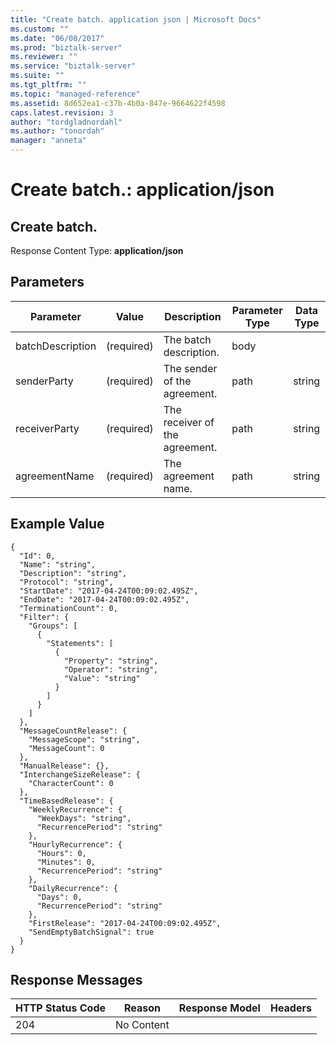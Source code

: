 ```yaml
---
title: "Create batch. application json | Microsoft Docs"
ms.custom: ""
ms.date: "06/08/2017"
ms.prod: "biztalk-server"
ms.reviewer: ""
ms.service: "biztalk-server"
ms.suite: ""
ms.tgt_pltfrm: ""
ms.topic: "managed-reference"
ms.assetid: 8d652ea1-c37b-4b0a-847e-9664622f4598
caps.latest.revision: 3
author: "tordgladnordahl"
ms.author: "tonordah"
manager: "anneta"
---
```

# Create batch.: application/json
## Create batch.

  Response Content Type: **application/json**

Parameters
---


Parameter|Value |Description|Parameter Type|Data Type  
---------|---------|---------|---------|---------
batchDescription|(required)|The batch description.|body| |
senderParty|(required)|The sender of the agreement.|path|string|
receiverParty|(required)|The receiver of the agreement.|path|string|
|agreementName|(required)|The agreement name.|path|string|

Example Value
---

```
{
  "Id": 0,
  "Name": "string",
  "Description": "string",
  "Protocol": "string",
  "StartDate": "2017-04-24T00:09:02.495Z",
  "EndDate": "2017-04-24T00:09:02.495Z",
  "TerminationCount": 0,
  "Filter": {
    "Groups": [
      {
        "Statements": [
          {
            "Property": "string",
            "Operator": "string",
            "Value": "string"
          }
        ]
      }
    ]
  },
  "MessageCountRelease": {
    "MessageScope": "string",
    "MessageCount": 0
  },
  "ManualRelease": {},
  "InterchangeSizeRelease": {
    "CharacterCount": 0
  },
  "TimeBasedRelease": {
    "WeeklyRecurrence": {
      "WeekDays": "string",
      "RecurrencePeriod": "string"
    },
    "HourlyRecurrence": {
      "Hours": 0,
      "Minutes": 0,
      "RecurrencePeriod": "string"
    },
    "DailyRecurrence": {
      "Days": 0,
      "RecurrencePeriod": "string"
    },
    "FirstRelease": "2017-04-24T00:09:02.495Z",
    "SendEmptyBatchSignal": true
  }
}
```

Response Messages
---



HTTP Status Code|Reason|Response Model|Headers  
---------|---------|---------|---------
204     |No Content  |         |        | 

